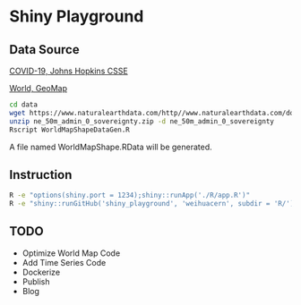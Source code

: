 # Shiny Playground

## Data Source

[COVID-19, Johns Hopkins CSSE](https://github.com/CSSEGISandData/COVID-19)

[World, GeoMap](https://www.naturalearthdata.com/downloads/50m-cultural-vectors/50m-admin-0-countries-2/)

```bash
cd data
wget https://www.naturalearthdata.com/http//www.naturalearthdata.com/download/50m/cultural/ne_50m_admin_0_sovereignty.zip
unzip ne_50m_admin_0_sovereignty.zip -d ne_50m_admin_0_sovereignty
Rscript WorldMapShapeDataGen.R
```

A file named WorldMapShape.RData will be generated.

## Instruction

```bash
R -e "options(shiny.port = 1234);shiny::runApp('./R/app.R')"
R -e "shiny::runGitHub('shiny_playground', 'weihuacern', subdir = 'R/')"
```

## TODO

- Optimize World Map Code
- Add Time Series Code
- Dockerize
- Publish
- Blog
